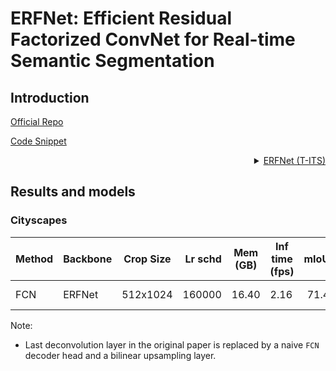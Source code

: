 # ERFNet: Efficient Residual Factorized ConvNet for Real-time Semantic Segmentation

## Introduction

<!-- [ALGORITHM] -->

<a href="https://github.com/Eromera/erfnet_pytorch">Official Repo</a>

<a href="https://github.com/open-mmlab/mmsegmentation/blob/v0.20.0/mmseg/models/backbones/erfnet.py#L321">Code Snippet</a>

<details>
<summary align="right"><a href="http://www.robesafe.uah.es/personal/eduardo.romera/pdfs/Romera17tits.pdf">ERFNet (T-ITS)</a></summary>

```latex
@article{romera2017erfnet,
  title={Erfnet: Efficient residual factorized convnet for real-time semantic segmentation},
  author={Romera, Eduardo and Alvarez, Jos{\'e} M and Bergasa, Luis M and Arroyo, Roberto},
  journal={IEEE Transactions on Intelligent Transportation Systems},
  volume={19},
  number={1},
  pages={263--272},
  year={2017},
  publisher={IEEE}
}
```

</details>

## Results and models

### Cityscapes

| Method    | Backbone  | Crop Size | Lr schd | Mem (GB) | Inf time (fps) |  mIoU | mIoU(ms+flip) | config                                                                                  | download                                                                                                                                                                                                                                                       |
| --------- | --------- | --------- | ------: | -------- | -------------- | ----: | ------------- | --------------------------------------------------------------------------------------- | -------------------------------------------------------------------------------------------------------------------------------------------------------------------------------------------------------------------------------------------------------------- |
| FCN | ERFNet | 512x1024  | 160000 | 16.40 | 2.16 | 71.4 | 72.96 | [config](https://github.com/open-mmlab/mmsegmentation/blob/master/configs/erfnet/fcn_erfnet_4x4_512x1024_160k_cityscapes.py) | [model](https://download.openmmlab.com/mmsegmentation/v0.5/erfnet/fcn_erfnet_4x4_512x1024_160k_cityscapes/fcn_erfnet_4x4_512x1024_160k_cityscapes_20211103_011334-8f691334.pth) &#124; [log](https://download.openmmlab.com/mmsegmentation/v0.5/erfnet/fcn_erfnet_4x4_512x1024_160k_cityscapes/fcn_erfnet_4x4_512x1024_160k_cityscapes_20211103_011334.log.json) |
Note:

- Last deconvolution layer in the original paper is replaced by a naive `FCN` decoder head and a bilinear upsampling layer.
